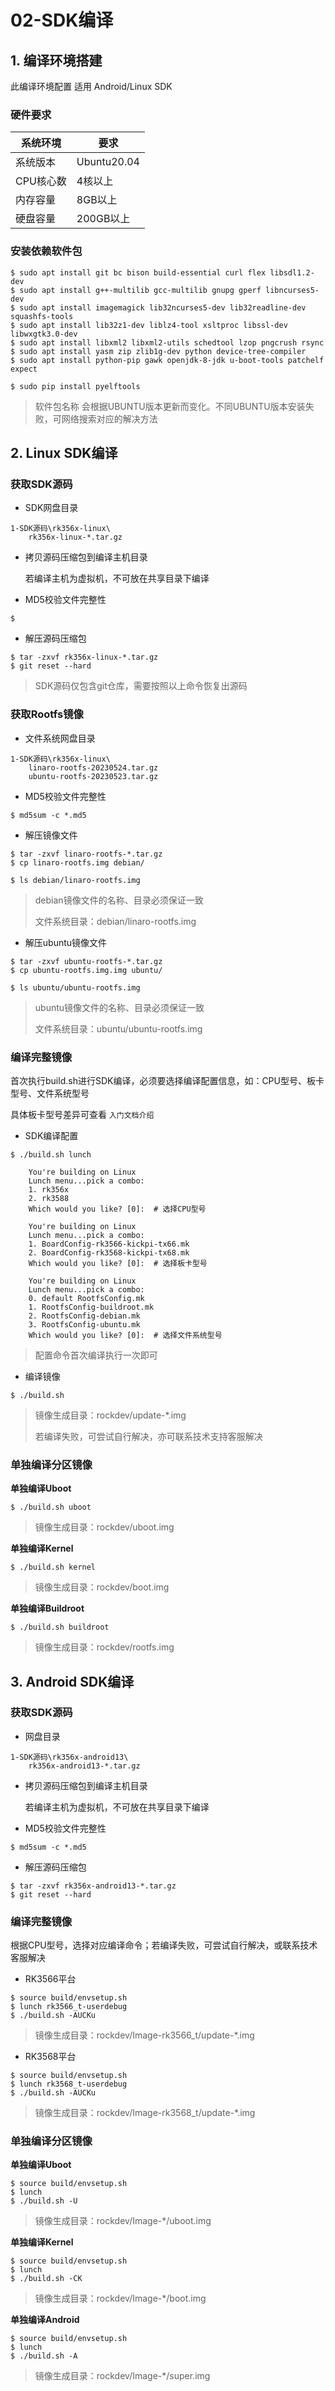 # 02-SDK编译




## 1. 编译环境搭建

此编译环境配置 适用 Android/Linux SDK

### 硬件要求

| 系统环境   | 要求          |
| ------ | ----------- |
| 系统版本   | Ubuntu20.04 |
| CPU核心数 | 4核以上        |
| 内存容量   | 8GB以上       |
| 硬盘容量   | 200GB以上     |



### 安装依赖软件包

```
$ sudo apt install git bc bison build-essential curl flex libsdl1.2-dev 
$ sudo apt install g++-multilib gcc-multilib gnupg gperf libncurses5-dev 
$ sudo apt install imagemagick lib32ncurses5-dev lib32readline-dev squashfs-tools 
$ sudo apt install lib32z1-dev liblz4-tool xsltproc libssl-dev libwxgtk3.0-dev 
$ sudo apt install libxml2 libxml2-utils schedtool lzop pngcrush rsync 
$ sudo apt install yasm zip zlib1g-dev python device-tree-compiler 
$ sudo apt install python-pip gawk openjdk-8-jdk u-boot-tools patchelf expect

$ sudo pip install pyelftools
```

> 软件包名称 会根据UBUNTU版本更新而变化。不同UBUNTU版本安装失败，可网络搜索对应的解决方法





## 2. Linux SDK编译

### 获取SDK源码

* SDK网盘目录

```
1-SDK源码\rk356x-linux\
	rk356x-linux-*.tar.gz
```



* 拷贝源码压缩包到编译主机目录

  若编译主机为虚拟机，不可放在共享目录下编译



* MD5校验文件完整性

```
$ 
```



* 解压源码压缩包

```
$ tar -zxvf rk356x-linux-*.tar.gz
$ git reset --hard
```

> SDK源码仅包含git仓库，需要按照以上命令恢复出源码



### 获取Rootfs镜像

* 文件系统网盘目录

```
1-SDK源码\rk356x-linux\
	linaro-rootfs-20230524.tar.gz
	ubuntu-rootfs-20230523.tar.gz
```



* MD5校验文件完整性

```
$ md5sum -c *.md5
```



* 解压镜像文件

```
$ tar -zxvf linaro-rootfs-*.tar.gz
$ cp linaro-rootfs.img debian/

$ ls debian/linaro-rootfs.img
```

> debian镜像文件的名称、目录必须保证一致
>
> 文件系统目录：debian/linaro-rootfs.img



* 解压ubuntu镜像文件

```
$ tar -zxvf ubuntu-rootfs-*.tar.gz
$ cp ubuntu-rootfs.img.img ubuntu/

$ ls ubuntu/ubuntu-rootfs.img
```

> ubuntu镜像文件的名称、目录必须保证一致
>
> 文件系统目录：ubuntu/ubuntu-rootfs.img



### 编译完整镜像

首次执行build.sh进行SDK编译，必须要选择编译配置信息，如：CPU型号、板卡型号、文件系统型号

具体板卡型号差异可查看 `入门文档介绍`



* SDK编译配置

```
$ ./build.sh lunch
	
    You're building on Linux
    Lunch menu...pick a combo:
    1. rk356x
    2. rk3588
    Which would you like? [0]:	# 选择CPU型号

    You're building on Linux
    Lunch menu...pick a combo:
	1. BoardConfig-rk3566-kickpi-tx66.mk
	2. BoardConfig-rk3568-kickpi-tx68.mk
    Which would you like? [0]:	# 选择板卡型号

    You're building on Linux
    Lunch menu...pick a combo:
    0. default RootfsConfig.mk
    1. RootfsConfig-buildroot.mk
    2. RootfsConfig-debian.mk
    3. RootfsConfig-ubuntu.mk
    Which would you like? [0]:	# 选择文件系统型号
```

> 配置命令首次编译执行一次即可



* 编译镜像

```
$ ./build.sh
```

> 镜像生成目录：rockdev/update-\*.img
>
> 若编译失败，可尝试自行解决，亦可联系技术支持客服解决



### 单独编译分区镜像

**单独编译Uboot**

```
$ ./build.sh uboot
```

> 镜像生成目录：rockdev/uboot.img



**单独编译Kernel**

```
$ ./build.sh kernel
```

> 镜像生成目录：rockdev/boot.img



**单独编译Buildroot**

```
$ ./build.sh buildroot
```

> 镜像生成目录：rockdev/rootfs.img





## 3. Android SDK编译

### 获取SDK源码

* 网盘目录

```
1-SDK源码\rk356x-android13\
	rk356x-android13-*.tar.gz
```



* 拷贝源码压缩包到编译主机目录

  若编译主机为虚拟机，不可放在共享目录下编译



* MD5校验文件完整性

```
$ md5sum -c *.md5
```



* 解压源码压缩包

```
$ tar -zxvf rk356x-android13-*.tar.gz
$ git reset --hard
```



### 编译完整镜像

根据CPU型号，选择对应编译命令；若编译失败，可尝试自行解决，或联系技术客服解决



* RK3566平台

```
$ source build/envsetup.sh
$ lunch rk3566_t-userdebug
$ ./build.sh -AUCKu 
```

> 镜像生成目录：rockdev/Image-rk3566\_t/update-\*.img



* RK3568平台

```
$ source build/envsetup.sh
$ lunch rk3568_t-userdebug
$ ./build.sh -AUCKu
```

> 镜像生成目录：rockdev/Image-rk3568\_t/update-\*.img



### 单独编译分区镜像

**单独编译Uboot**

```
$ source build/envsetup.sh
$ lunch
$ ./build.sh -U
```

> 镜像生成目录：rockdev/Image-\*/uboot.img



**单独编译Kernel**

```
$ source build/envsetup.sh
$ lunch
$ ./build.sh -CK
```

> 镜像生成目录：rockdev/Image-\*/boot.img



**单独编译Android**

```
$ source build/envsetup.sh
$ lunch
$ ./build.sh -A
```

> 镜像生成目录：rockdev/Image-\*/super.img
